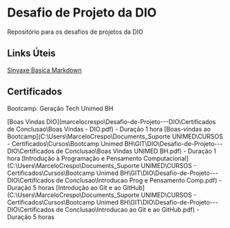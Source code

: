 # Desafio de Projeto da DIO
Repositório para os desafios de projetos da DIO

## Links Úteis
[Sinyaxe Basica Markdown](https://www.markdownguide.org/basic-syntax/)

## Certificados
Bootcamp: Geração Tech Unimed BH

 [Boas Vindas DIO](marcelocrespo\Desafio-de-Projeto---DIO\Certificados de Conclusao\Boas Vindas - DIO.pdf) - Duração 1 hora
 [Boas-vindas ao Bootcamp](C:\Users\MarceloCrespo\Documents\_Suporte UNIMED\CURSOS - Certificados\Cursos\Bootcamp Unimed BH\GIT\DIO\Desafio-de-Projeto---DIO\Certificados de Conclusao\Boas Vindas UNIMED BH.pdf) - Duração 1 hora
 [Introdução à Programação e Pensamento Computacional](C:\Users\MarceloCrespo\Documents\_Suporte UNIMED\CURSOS - Certificados\Cursos\Bootcamp Unimed BH\GIT\DIO\Desafio-de-Projeto---DIO\Certificados de Conclusao\Introducao Prog e Pensamento Comp.pdf) - Duração 5 horas
 [Introdução ao Git e ao GitHub](C:\Users\MarceloCrespo\Documents\_Suporte UNIMED\CURSOS - Certificados\Cursos\Bootcamp Unimed BH\GIT\DIO\Desafio-de-Projeto---DIO\Certificados de Conclusao\Introducao ao Git e ao GitHub.pdf) - Duração 5 horas
